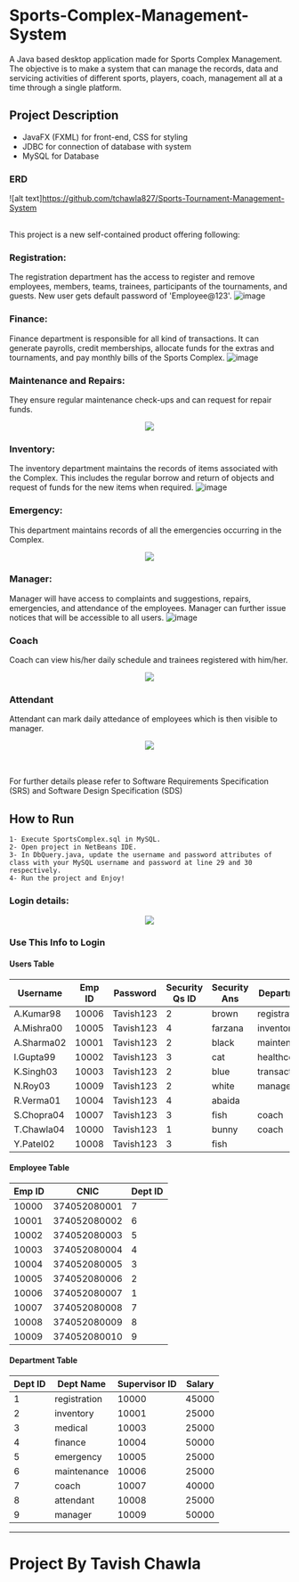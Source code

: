 
# Sports-Complex-Management-System

A Java based desktop application made for Sports Complex Management. 
The objective is to make a system that can manage the records, data and servicing activities of different sports, players, coach, management all at a time through a single platform.    

## Project Description
- JavaFX (FXML) for front-end, CSS for styling
- JDBC for connection of database with system
- MySQL for Database

### ERD
![alt text]https://github.com/tchawla827/Sports-Tournament-Management-System

<br/>
This project is a new self-contained product offering following:
<br/>

### Registration:
The registration department has the access to register and remove employees, members, teams, trainees, participants of the tournaments, and guests. New user gets default password of 'Employee@123'.
![image](https://user-images.githubusercontent.com/77397009/186241298-32de9947-8c1a-4e4f-a37e-ec86b173ac27.png)

### Finance:
Finance department is responsible for all kind of transactions. It can generate payrolls, credit memberships, allocate funds for the extras and tournaments, and pay monthly bills of the Sports Complex.
![image](https://user-images.githubusercontent.com/77397009/186241428-b5eafa62-c341-47c2-a7de-394cf1b4a690.png)

### Maintenance and Repairs:
They ensure regular maintenance check-ups and can request for repair funds.
<p align="center">
  <img src="https://user-images.githubusercontent.com/77397009/186241544-43cad98a-ff6b-419c-8147-cfed751f5015.png">
</p>

### Inventory:	
The inventory department maintains the records of items associated with the Complex. This includes the regular borrow and return of objects and request of funds for the new items when required. 
![image](https://user-images.githubusercontent.com/77397009/186241655-5dd98c9d-abeb-4510-8f50-b8623f852361.png)

### Emergency:
This department maintains records of all the emergencies occurring in the Complex. 
<p align="center">
  <img src="https://user-images.githubusercontent.com/77397009/186242151-f9f244dd-8985-46ba-bc3d-781700ac3c98.png">
</p>

### Manager:
Manager will have access to complaints and suggestions, repairs, emergencies, and attendance of the employees. Manager can further issue notices that will be accessible to all users.
![image](https://user-images.githubusercontent.com/77397009/186242265-93d7c49e-7977-416c-aaa0-67270aa1cca7.png)

### Coach
Coach can view his/her daily schedule and trainees registered with him/her.
<p align="center">
  <img src="https://user-images.githubusercontent.com/77397009/186242930-7957a4c4-6ac9-4ebb-a8d3-657a8c7bbb2d.png">
</p>


### Attendant 
Attendant can mark daily attedance of employees which is then visible to manager.
<p align="center">
  <img src="https://user-images.githubusercontent.com/77397009/186243124-d1f297dd-d811-4cf8-88a7-f5e4b3bf0052.png">
</p>


<br/> <br/>
For further details please refer to Software Requirements Specification (SRS) and Software Design Specification (SDS)

## How to Run
    1- Execute SportsComplex.sql in MySQL.
    2- Open project in NetBeans IDE.
    3- In DbQuery.java, update the username and password attributes of class with your MySQL username and password at line 29 and 30 respectively.
    4- Run the project and Enjoy!


### Login details:
<p align="center">
  <img src="https://user-images.githubusercontent.com/77397009/186240805-554e4081-9d39-4b86-89f7-71ef0a42d89a.png">
</p>


### Use This Info to Login
#### Users Table
| Username   | Emp ID | Password  | Security Qs ID | Security Ans | Department     |
|------------|--------|-----------|----------------|--------------|----------------|
| A.Kumar98  | 10006  | Tavish123 | 2              | brown        | registration   |
| A.Mishra00 | 10005  | Tavish123 | 4              | farzana      | inventory      |
| A.Sharma02 | 10001  | Tavish123 | 2              | black        | maintenance    |
| I.Gupta99  | 10002  | Tavish123 | 3              | cat          | healthcentre   |
| K.Singh03  | 10003  | Tavish123 | 2              | blue         | transaction    |
| N.Roy03    | 10009  | Tavish123 | 2              | white        | manager        |
| R.Verma01  | 10004  | Tavish123 | 4              | abaida       |                |
| S.Chopra04 | 10007  | Tavish123 | 3              | fish         | coach          |
| T.Chawla04 | 10000  | Tavish123 | 1              | bunny        | coach          |
| Y.Patel02  | 10008  | Tavish123 | 3              | fish         |                |

#### Employee Table
| Emp ID | CNIC         | Dept ID |
|--------|--------------|---------|
| 10000  | 374052080001 | 7       |
| 10001  | 374052080002 | 6       |
| 10002  | 374052080003 | 5       |
| 10003  | 374052080004 | 4       |
| 10004  | 374052080005 | 3       |
| 10005  | 374052080006 | 2       |
| 10006  | 374052080007 | 1       |
| 10007  | 374052080008 | 7       |
| 10008  | 374052080009 | 8       |
| 10009  | 374052080010 | 9       |

#### Department Table
| Dept ID | Dept Name     | Supervisor ID | Salary |
|---------|---------------|---------------|--------|
| 1       | registration  | 10000         | 45000  |
| 2       | inventory     | 10001         | 25000  |
| 3       | medical       | 10003         | 25000  |
| 4       | finance       | 10004         | 50000  |
| 5       | emergency     | 10005         | 25000  |
| 6       | maintenance   | 10006         | 25000  |
| 7       | coach         | 10007         | 40000  |
| 8       | attendant     | 10008         | 25000  |
| 9       | manager       | 10009         | 50000  |

---

# Project By Tavish Chawla


